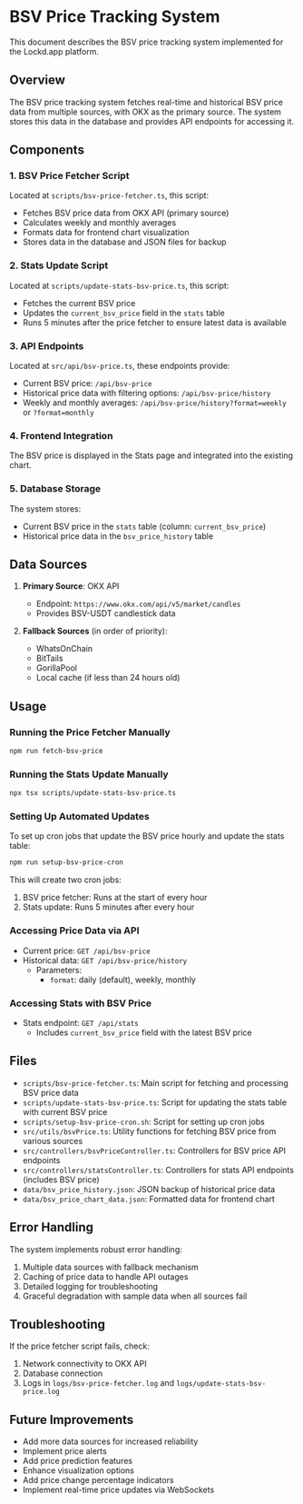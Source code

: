 # BSV Price Tracking System

This document describes the BSV price tracking system implemented for the Lockd.app platform.

## Overview

The BSV price tracking system fetches real-time and historical BSV price data from multiple sources, with OKX as the primary source. The system stores this data in the database and provides API endpoints for accessing it.

## Components

### 1. BSV Price Fetcher Script

Located at `scripts/bsv-price-fetcher.ts`, this script:
- Fetches BSV price data from OKX API (primary source)
- Calculates weekly and monthly averages
- Formats data for frontend chart visualization
- Stores data in the database and JSON files for backup

### 2. Stats Update Script

Located at `scripts/update-stats-bsv-price.ts`, this script:
- Fetches the current BSV price
- Updates the `current_bsv_price` field in the `stats` table
- Runs 5 minutes after the price fetcher to ensure latest data is available

### 3. API Endpoints

Located at `src/api/bsv-price.ts`, these endpoints provide:
- Current BSV price: `/api/bsv-price`
- Historical price data with filtering options: `/api/bsv-price/history`
- Weekly and monthly averages: `/api/bsv-price/history?format=weekly` or `?format=monthly`

### 4. Frontend Integration

The BSV price is displayed in the Stats page and integrated into the existing chart.

### 5. Database Storage

The system stores:
- Current BSV price in the `stats` table (column: `current_bsv_price`)
- Historical price data in the `bsv_price_history` table

## Data Sources

1. **Primary Source**: OKX API
   - Endpoint: `https://www.okx.com/api/v5/market/candles`
   - Provides BSV-USDT candlestick data

2. **Fallback Sources** (in order of priority):
   - WhatsOnChain
   - BitTails
   - GorillaPool
   - Local cache (if less than 24 hours old)

## Usage

### Running the Price Fetcher Manually

```bash
npm run fetch-bsv-price
```

### Running the Stats Update Manually

```bash
npx tsx scripts/update-stats-bsv-price.ts
```

### Setting Up Automated Updates

To set up cron jobs that update the BSV price hourly and update the stats table:

```bash
npm run setup-bsv-price-cron
```

This will create two cron jobs:
1. BSV price fetcher: Runs at the start of every hour
2. Stats update: Runs 5 minutes after every hour

### Accessing Price Data via API

- Current price: `GET /api/bsv-price`
- Historical data: `GET /api/bsv-price/history`
  - Parameters:
    - `format`: daily (default), weekly, monthly

### Accessing Stats with BSV Price

- Stats endpoint: `GET /api/stats`
  - Includes `current_bsv_price` field with the latest BSV price

## Files

- `scripts/bsv-price-fetcher.ts`: Main script for fetching and processing BSV price data
- `scripts/update-stats-bsv-price.ts`: Script for updating the stats table with current BSV price
- `scripts/setup-bsv-price-cron.sh`: Script for setting up cron jobs
- `src/utils/bsvPrice.ts`: Utility functions for fetching BSV price from various sources
- `src/controllers/bsvPriceController.ts`: Controllers for BSV price API endpoints
- `src/controllers/statsController.ts`: Controllers for stats API endpoints (includes BSV price)
- `data/bsv_price_history.json`: JSON backup of historical price data
- `data/bsv_price_chart_data.json`: Formatted data for frontend chart

## Error Handling

The system implements robust error handling:
1. Multiple data sources with fallback mechanism
2. Caching of price data to handle API outages
3. Detailed logging for troubleshooting
4. Graceful degradation with sample data when all sources fail

## Troubleshooting

If the price fetcher script fails, check:
1. Network connectivity to OKX API
2. Database connection
3. Logs in `logs/bsv-price-fetcher.log` and `logs/update-stats-bsv-price.log`

## Future Improvements

- Add more data sources for increased reliability
- Implement price alerts
- Add price prediction features
- Enhance visualization options
- Add price change percentage indicators
- Implement real-time price updates via WebSockets
